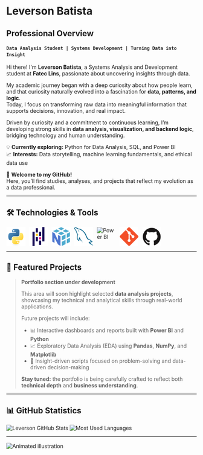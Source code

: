 # Leverson Batista  

## **Professional Overview**  
**`Data Analysis Student | Systems Development | Turning Data into Insight`**  
<br>
Hi there! I'm **Leverson Batista**, a Systems Analysis and Development student at **Fatec Lins**, passionate about uncovering insights through data.  

My academic journey began with a deep curiosity about how people learn, and that curiosity naturally evolved into a fascination for **data, patterns, and logic**.  
Today, I focus on transforming raw data into meaningful information that supports decisions, innovation, and real impact.  

Driven by curiosity and a commitment to continuous learning, I’m developing strong skills in **data analysis, visualization, and backend logic**, bridging technology and human understanding.  

💡 **Currently exploring:** Python for Data Analysis, SQL, and Power BI  
📈 **Interests:** Data storytelling, machine learning fundamentals, and ethical data use  

📌 **Welcome to my GitHub!**  
Here, you’ll find studies, analyses, and projects that reflect my evolution as a data professional.

---

## 🛠️ Technologies & Tools  

<div style="display: flex; flex-wrap: wrap; gap: 10px;">
  <img src="https://raw.githubusercontent.com/devicons/devicon/master/icons/python/python-original.svg" alt="Python" width="50">
  <img src="https://raw.githubusercontent.com/devicons/devicon/master/icons/pandas/pandas-original.svg" alt="Pandas" width="50">
  <img src="https://raw.githubusercontent.com/devicons/devicon/master/icons/numpy/numpy-original.svg" alt="NumPy" width="50">
  <img src="https://raw.githubusercontent.com/devicons/devicon/master/icons/mysql/mysql-original.svg" alt="MySQL" width="50">
  <img src="https://upload.wikimedia.org/wikipedia/commons/c/cf/New_Power_BI_Logo.svg" alt="Power BI" width="50">
  <img src="https://raw.githubusercontent.com/devicons/devicon/master/icons/git/git-original.svg" alt="Git" width="50">
  <img src="https://raw.githubusercontent.com/devicons/devicon/master/icons/github/github-original.svg" alt="GitHub" width="50">
</div>

---

## 🚀 Featured Projects  

> **Portfolio section under development**  
>  
> This area will soon highlight selected **data analysis projects**, showcasing my technical and analytical skills through real-world applications.  
>  
> Future projects will include:  
> - 📊 Interactive dashboards and reports built with **Power BI** and **Python**  
> - 📈 Exploratory Data Analysis (EDA) using **Pandas**, **NumPy**, and **Matplotlib**  
> - 🧠 Insight-driven scripts focused on problem-solving and data-driven decision-making  
>  
> **Stay tuned:** the portfolio is being carefully crafted to reflect both **technical depth** and **business understanding**.

---

## 📊 GitHub Statistics  

<div align="left">  
  <img width="49%" height="195px" src="https://github-readme-stats.vercel.app/api?username=levbatista&show_icons=true&count_private=true&hide_border=true&title_color=00bfbf&icon_color=00bfbf&text_color=c9d1d9&bg_color=0d1117" alt="Leverson GitHub Stats">
  <img width="49%" height="195px" src="https://github-readme-stats.vercel.app/api/top-langs/?username=levbatista&layout=compact&hide_border=true&title_color=00bfbf&text_color=c9d1d9&bg_color=0d1117" alt="Most Used Languages">
</div>

---

<!-- Optional aesthetic GIF -->
<p align="left">
  <img align="center" src="https://github.com/VariableBee/VariableBee/assets/77739311/4e9f41af-6b57-49a7-b15a-74322e96b4d7" alt="Animated illustration">
</p>
